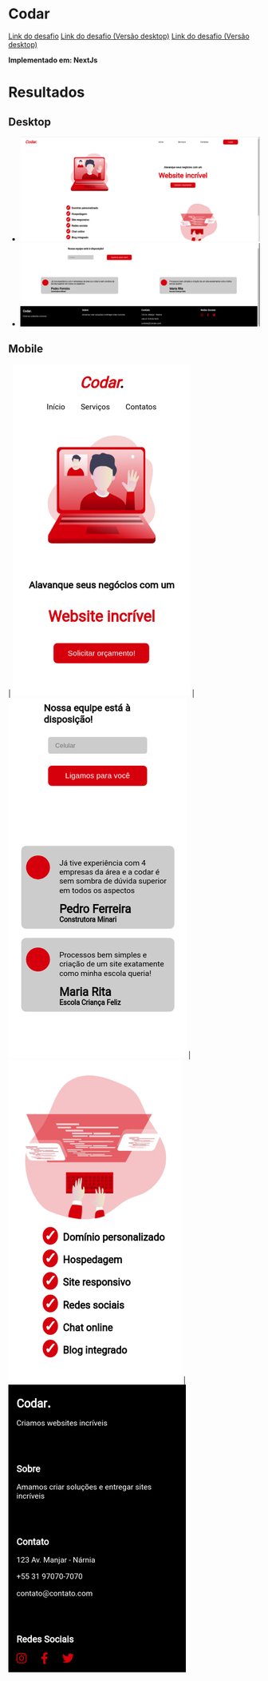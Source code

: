 # Codar

[Link do desafio](https://github.com/Lorenalgm/codar)
[Link do desafio (Versão desktop)](https://raw.githubusercontent.com/Lorenalgm/codar/master/design/desktop.png)
[Link do desafio (Versão desktop)](https://raw.githubusercontent.com/Lorenalgm/codar/master/design/mobile.png)

**Implementado em: NextJs**

# Resultados

## Desktop

* ![Imagem de resultado desktop](/Codar/Results/Result-Desktop.png)
* ![Imagem de resultado desktop](/Codar/Results/Result-Desktop-Bottom.png)

## Mobile

| ![Imagem de resultado mobile](/Codar/Results/Result-Mobile-Top.png) | ![Imagem de resultado mobile](/Codar/Results/Result-Mobile-Review.png)
| ![Imagem de resultado mobile](/Codar/Results/Result-Mobile-Checklist.png) | ![Imagem de resultado mobile](/Codar/Results/Result-Mobile-Bottom.png)
